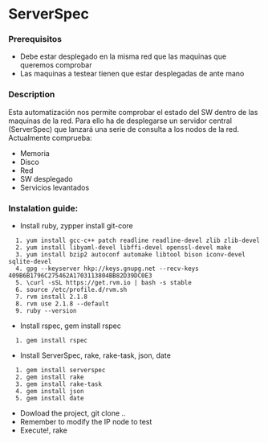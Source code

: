 # ServerSpec

### Prerequisitos
  - Debe estar desplegado en la misma red que las maquinas que queremos comprobar
  - Las maquinas a testear tienen que estar desplegadas de ante mano

### Description
Esta automatización nos permite comprobar el estado del SW dentro de las maquinas de la red. Para ello ha de desplegarse un servidor central (ServerSpec) que lanzará una serie de consulta a los nodos de la red.
Actualmente comprueba:
  - Memoria
  - Disco
  - Red
  - SW desplegado
  - Servicios levantados

### Instalation guide:
  * Install ruby, zypper install git-core
```
  1. yum install gcc-c++ patch readline readline-devel zlib zlib-devel
  2. yum install libyaml-devel libffi-devel openssl-devel make
  3. yum install bzip2 autoconf automake libtool bison iconv-devel sqlite-devel
  4. gpg --keyserver hkp://keys.gnupg.net --recv-keys 409B6B1796C275462A1703113804BB82D39DC0E3
  5. \curl -sSL https://get.rvm.io | bash -s stable
  6. source /etc/profile.d/rvm.sh
  7. rvm install 2.1.8
  8. rvm use 2.1.8 --default
  9. ruby --version
```
  * Install rspec, gem install rspec
```
  1. gem install rspec
```
  * Install ServerSpec, rake, rake-task, json, date
```
  1. gem install serverspec
  2. gem install rake
  3. gem install rake-task
  4. gem install json
  5. gem install date
```
  * Dowload the project, git clone ..
  * Remember to modify the IP node to test
  * Execute!, rake
